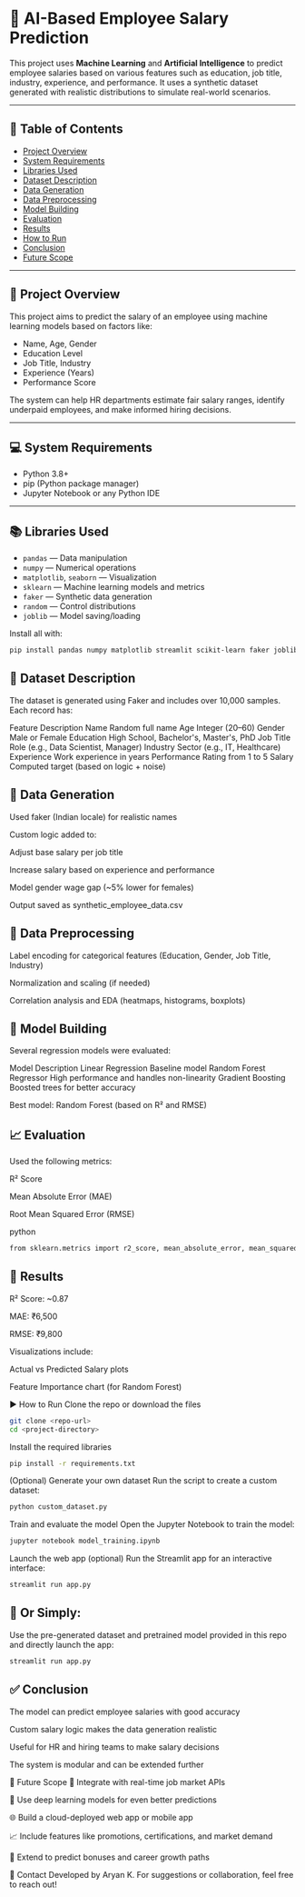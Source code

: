 # 💼 AI-Based Employee Salary Prediction

This project uses **Machine Learning** and **Artificial Intelligence** to predict employee salaries based on various features such as education, job title, industry, experience, and performance. It uses a synthetic dataset generated with realistic distributions to simulate real-world scenarios.

---

## 📁 Table of Contents

- [Project Overview](#-project-overview)
- [System Requirements](#-system-requirements)
- [Libraries Used](#-libraries-used)
- [Dataset Description](#-dataset-description)
- [Data Generation](#-data-generation)
- [Data Preprocessing](#-data-preprocessing)
- [Model Building](#-model-building)
- [Evaluation](#-evaluation)
- [Results](#-results)
- [How to Run](#-how-to-run)
- [Conclusion](#-conclusion)
- [Future Scope](#-future-scope)

---

## 🧠 Project Overview

This project aims to predict the salary of an employee using machine learning models based on factors like:

- Name, Age, Gender
- Education Level
- Job Title, Industry
- Experience (Years)
- Performance Score

The system can help HR departments estimate fair salary ranges, identify underpaid employees, and make informed hiring decisions.

---

## 💻 System Requirements

- Python 3.8+
- pip (Python package manager)
- Jupyter Notebook or any Python IDE

---

## 📚 Libraries Used

- `pandas` — Data manipulation  
- `numpy` — Numerical operations  
- `matplotlib`, `seaborn` — Visualization  
- `sklearn` — Machine learning models and metrics  
- `faker` — Synthetic data generation  
- `random` — Control distributions  
- `joblib` — Model saving/loading

Install all with:
```bash
pip install pandas numpy matplotlib streamlit scikit-learn faker joblib
```
## 📂 Dataset Description

The dataset is generated using Faker and includes over 10,000 samples. Each record has:

Feature	Description
Name	Random full name
Age	Integer (20–60)
Gender	Male or Female
Education	High School, Bachelor's, Master's, PhD
Job Title	Role (e.g., Data Scientist, Manager)
Industry	Sector (e.g., IT, Healthcare)
Experience	Work experience in years
Performance	Rating from 1 to 5
Salary	Computed target (based on logic + noise)

## 🧾 Data Generation

Used faker (Indian locale) for realistic names

Custom logic added to:

Adjust base salary per job title

Increase salary based on experience and performance

Model gender wage gap (~5% lower for females)

Output saved as synthetic_employee_data.csv

## 🧹 Data Preprocessing

Label encoding for categorical features (Education, Gender, Job Title, Industry)

Normalization and scaling (if needed)

Correlation analysis and EDA (heatmaps, histograms, boxplots)

## 🧪 Model Building

Several regression models were evaluated:

Model	Description
Linear Regression	Baseline model
Random Forest Regressor	High performance and handles non-linearity
Gradient Boosting	Boosted trees for better accuracy

Best model: Random Forest (based on R² and RMSE)

## 📈 Evaluation

Used the following metrics:

R² Score

Mean Absolute Error (MAE)

Root Mean Squared Error (RMSE)

python
```bash
from sklearn.metrics import r2_score, mean_absolute_error, mean_squared_error
```

## 🧪 Results

R² Score: ~0.87

MAE: ₹6,500

RMSE: ₹9,800

Visualizations include:

Actual vs Predicted Salary plots

Feature Importance chart (for Random Forest)

▶️ How to Run
Clone the repo or download the files

```bash
git clone <repo-url>
cd <project-directory>
```
Install the required libraries

```bash
pip install -r requirements.txt
```
(Optional) Generate your own dataset
Run the script to create a custom dataset:

```bash
python custom_dataset.py
```
Train and evaluate the model
Open the Jupyter Notebook to train the model:

```bash
jupyter notebook model_training.ipynb
```
Launch the web app (optional)
Run the Streamlit app for an interactive interface:

```bash
streamlit run app.py
```
## 📝 Or Simply:

Use the pre-generated dataset and pretrained model provided in this repo and directly launch the app:

```bash
streamlit run app.py
```

## ✅ Conclusion
The model can predict employee salaries with good accuracy

Custom salary logic makes the data generation realistic

Useful for HR and hiring teams to make salary decisions

The system is modular and can be extended further

🔮 Future Scope
🔁 Integrate with real-time job market APIs

🧠 Use deep learning models for even better predictions

🌐 Build a cloud-deployed web app or mobile app

📈 Include features like promotions, certifications, and market demand

🏢 Extend to predict bonuses and career growth paths

📩 Contact
Developed by Aryan K.
For suggestions or collaboration, feel free to reach out!
